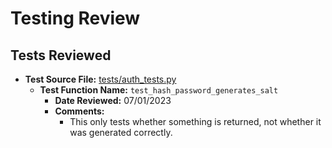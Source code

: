 # Testing Review

## Tests Reviewed

- **Test Source File:** [tests/auth_tests.py](../../tests/auth_tests.py)
  - **Test Function Name:** `test_hash_password_generates_salt`
    - **Date Reviewed:** 07/01/2023
    - **Comments:**
      - This only tests whether something is returned, not whether it was generated correctly.
